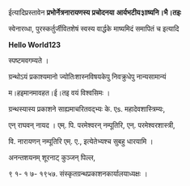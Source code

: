 ईत्यादिप्रस्तावेन **प्रभोर्नेत्रनारायणस्य** **प्रचोदनया** **आर्यभटीय३ााष्यनि।भै।तइः**

स्वेनारव्धा, पुरस्कर्तुर्जीवितशेषं स्वस्य वार्द्धके माष्यमिदं समापितं च इत्यादि

**Hello World123**

स्पष्टमवगम्यते ।

ग्रन्थोऽयं प्रकाश्यमानो ज्योतिःशास्नविषयकेपु निवक्रुधेपु नान्यसामान्यं

म।हइमानमावहत।ई।तइ वयं विश्वसिमः ।

ग्रन्थस्यास्य प्रकाशने साह्यमाचरितवद्भ्यः के. एs. महादेवशास्त्रिम्यः,

एन् राघवन् नायद । एम्. पि. परमेश्वरन् नम्पूतिरि, एन्. परमेश्वरशास्त्री,

वि. नारायणन् नम्पूतिरि एम्. ए., इत्येतेभ्यश्च सुबहु धारयामि ।

अनन्तशयनम् शूरनाट् कुञ्जन् पिल्ल,

९ १- १ ७- १९५७. संस्कृतग्रन्थप्रकाशनकार्यालयाध्यक्षः ।

